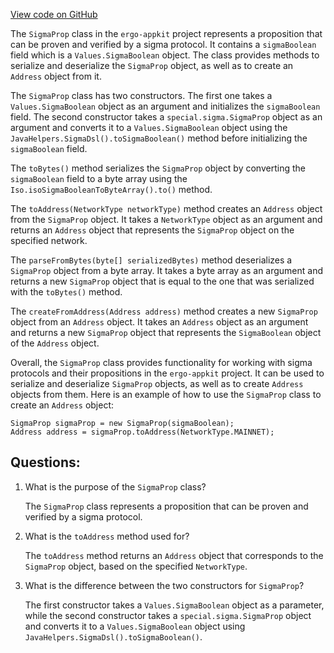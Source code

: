 [View code on GitHub](https://github.com/ergoplatform/ergo-appkit/common/src/main/java/org/ergoplatform/appkit/SigmaProp.java)

The `SigmaProp` class in the `ergo-appkit` project represents a proposition that can be proven and verified by a sigma protocol. It contains a `sigmaBoolean` field which is a `Values.SigmaBoolean` object. The class provides methods to serialize and deserialize the `SigmaProp` object, as well as to create an `Address` object from it.

The `SigmaProp` class has two constructors. The first one takes a `Values.SigmaBoolean` object as an argument and initializes the `sigmaBoolean` field. The second constructor takes a `special.sigma.SigmaProp` object as an argument and converts it to a `Values.SigmaBoolean` object using the `JavaHelpers.SigmaDsl().toSigmaBoolean()` method before initializing the `sigmaBoolean` field.

The `toBytes()` method serializes the `SigmaProp` object by converting the `sigmaBoolean` field to a byte array using the `Iso.isoSigmaBooleanToByteArray().to()` method.

The `toAddress(NetworkType networkType)` method creates an `Address` object from the `SigmaProp` object. It takes a `NetworkType` object as an argument and returns an `Address` object that represents the `SigmaProp` object on the specified network.

The `parseFromBytes(byte[] serializedBytes)` method deserializes a `SigmaProp` object from a byte array. It takes a byte array as an argument and returns a new `SigmaProp` object that is equal to the one that was serialized with the `toBytes()` method.

The `createFromAddress(Address address)` method creates a new `SigmaProp` object from an `Address` object. It takes an `Address` object as an argument and returns a new `SigmaProp` object that represents the `SigmaBoolean` object of the `Address` object.

Overall, the `SigmaProp` class provides functionality for working with sigma protocols and their propositions in the `ergo-appkit` project. It can be used to serialize and deserialize `SigmaProp` objects, as well as to create `Address` objects from them. Here is an example of how to use the `SigmaProp` class to create an `Address` object:

```
SigmaProp sigmaProp = new SigmaProp(sigmaBoolean);
Address address = sigmaProp.toAddress(NetworkType.MAINNET);
```
## Questions: 
 1. What is the purpose of the `SigmaProp` class?
    
    The `SigmaProp` class represents a proposition that can be proven and verified by a sigma protocol.

2. What is the `toAddress` method used for?
    
    The `toAddress` method returns an `Address` object that corresponds to the `SigmaProp` object, based on the specified `NetworkType`.

3. What is the difference between the two constructors for `SigmaProp`?
    
    The first constructor takes a `Values.SigmaBoolean` object as a parameter, while the second constructor takes a `special.sigma.SigmaProp` object and converts it to a `Values.SigmaBoolean` object using `JavaHelpers.SigmaDsl().toSigmaBoolean()`.